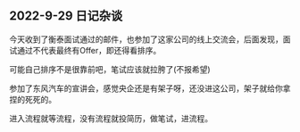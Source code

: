 ## 2022-9-29 日记杂谈

今天收到了衡泰面试通过的邮件，也参加了这家公司的线上交流会，后面发现，面试通过不代表最终有Offer，即还得看排序。

可能自己排序不是很靠前吧，笔试应该就拉胯了(不报希望)

参加了东风汽车的宣讲会，感觉央企还是有架子呀，还没进这公司，架子就给你拿捏的死死的。

进入流程就等流程，没有流程就投简历，做笔试，进流程。